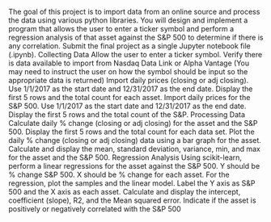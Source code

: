 The goal of this project is to import data from an online source and process the data using various python libraries. You will design and implement a program that allows the user to enter a ticker symbol and perform a regression analysis of that asset against the S&P 500 to determine if there is any correlation. Submit the final project as a single Jupyter notebook file (.ipynb).
Collecting Data
Allow the user to enter a ticker symbol. Verify there is data available to import from Nasdaq Data Link or Alpha Vantage (You may need to instruct the user on how the symbol should be input so the appropriate data is returned)
Import daily prices (closing or adj closing). Use 1/1/2017 as the start date and 12/31/2017 as the end date. Display the first 5 rows and the total count for each asset.
Import daily prices for the S&P 500. Use 1/1/2017 as the start date and 12/31/2017 as the end date. Display the first 5 rows and the total count of the S&P.
Processing Data
Calculate daily % change (closing or adj closing) for the asset and the S&P 500. Display the first 5 rows and the total count for each data set.
Plot the daily % change (closing or adj closing) data using a bar graph for the asset.
Calculate and display the mean, standard deviation, variance, min, and max for the asset and the S&P 500.
Regression Analysis
Using scikit-learn, perform a linear regressions for the asset against the S&P 500. Y should be % change S&P 500. X should be % change for each asset.
For the regression, plot the samples and the linear model. Label the Y axis as S&P 500 and the X axis as each asset.
Calculate and display the intercept, coefficient (slope), R2, and the Mean squared error.
Indicate if the asset is positively or negatively correlated with the S&P 500
